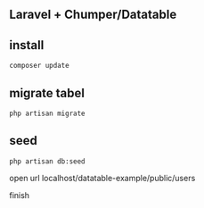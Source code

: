 ## Laravel + Chumper/Datatable



## install 
 
	composer update


## migrate tabel
	
	php artisan migrate


## seed
	
	php artisan db:seed




open url localhost/datatable-example/public/users


finish



